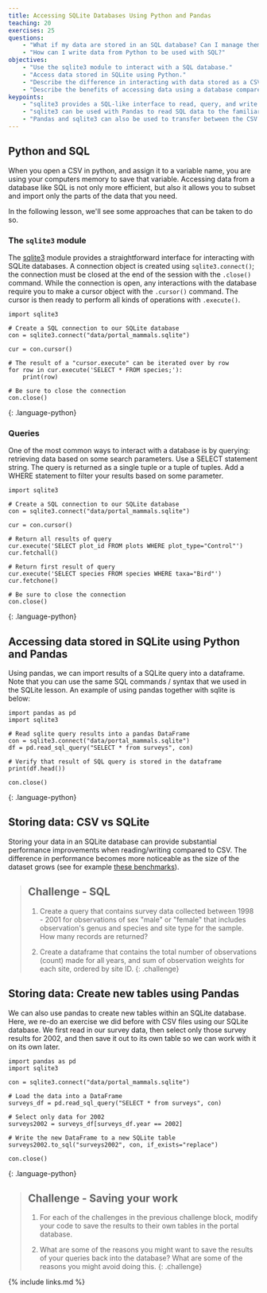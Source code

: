 ```yaml
---
title: Accessing SQLite Databases Using Python and Pandas
teaching: 20
exercises: 25
questions:
    - "What if my data are stored in an SQL database? Can I manage them with Python?"
    - "How can I write data from Python to be used with SQL?"
objectives:
    - "Use the sqlite3 module to interact with a SQL database."
    - "Access data stored in SQLite using Python."
    - "Describe the difference in interacting with data stored as a CSV file versus in SQLite."
    - "Describe the benefits of accessing data using a database compared to a CSV file."
keypoints:
    - "sqlite3 provides a SQL-like interface to read, query, and write SQL databases from Python."
    - "sqlite3 can be used with Pandas to read SQL data to the familiar Pandas DataFrame."
    - "Pandas and sqlite3 can also be used to transfer between the CSV and SQL formats."
---
```


## Python and SQL

When you open a CSV in python, and assign it to a variable name, you are using
your computers memory to save that variable. Accessing data from a database like
SQL is not only more efficient, but also it allows you to subset and import only
the parts of the data that you need.

In the following lesson, we'll see some approaches that can be taken to do so.

### The `sqlite3` module

The [sqlite3] module provides a straightforward interface for interacting with
SQLite databases. A connection object is created using `sqlite3.connect()`; the
connection must be closed at the end of the session with the `.close()` command.
While the connection is open, any interactions with the database require you to
make a cursor object with the `.cursor()` command. The cursor is then ready to
perform all kinds of operations with `.execute()`.

[sqlite3]: https://docs.python.org/3/library/sqlite3.html

~~~
import sqlite3

# Create a SQL connection to our SQLite database
con = sqlite3.connect("data/portal_mammals.sqlite")

cur = con.cursor()

# The result of a "cursor.execute" can be iterated over by row
for row in cur.execute('SELECT * FROM species;'):
    print(row)

# Be sure to close the connection
con.close()
~~~
{: .language-python}

### Queries

One of the most common ways to interact with a database is by querying:
retrieving data based on some search parameters. Use a SELECT statement string.
The query is returned as a single tuple or a tuple of tuples. Add a WHERE
statement to filter your results based on some parameter.

~~~
import sqlite3

# Create a SQL connection to our SQLite database
con = sqlite3.connect("data/portal_mammals.sqlite")

cur = con.cursor()

# Return all results of query
cur.execute('SELECT plot_id FROM plots WHERE plot_type="Control"')
cur.fetchall()

# Return first result of query
cur.execute('SELECT species FROM species WHERE taxa="Bird"')
cur.fetchone()

# Be sure to close the connection
con.close()
~~~
{: .language-python}

## Accessing data stored in SQLite using Python and Pandas

Using pandas, we can import results of a SQLite query into a dataframe. Note
that you can use the same SQL commands / syntax that we used in the SQLite
lesson. An example of using pandas together with sqlite is below:

~~~
import pandas as pd
import sqlite3

# Read sqlite query results into a pandas DataFrame
con = sqlite3.connect("data/portal_mammals.sqlite")
df = pd.read_sql_query("SELECT * from surveys", con)

# Verify that result of SQL query is stored in the dataframe
print(df.head())

con.close()
~~~
{: .language-python}

## Storing data: CSV vs SQLite

Storing your data in an SQLite database can provide substantial performance
improvements when reading/writing compared to CSV. The difference in performance
becomes more noticeable as the size of the dataset grows (see for example [these
benchmarks]).

[these benchmarks]: http://sebastianraschka.com/Articles/2013_sqlite_database.html#results-and-conclusions


> ## Challenge - SQL
>
> 1. Create a query that contains survey data collected between 1998 - 2001 for
>   observations of sex "male" or "female" that includes observation's genus and
>   species and site type for the sample. How many records are returned?
>
> 2. Create a dataframe that contains the total number of observations (count)
>   made for all years, and sum of observation weights for each site, ordered by
>   site ID.
{: .challenge}

## Storing data: Create new tables using Pandas

We can also use pandas to create new tables within an SQLite database. Here, we re-do an
exercise we did before with CSV files using our SQLite database. We first read in our survey data,
then select only those survey results for 2002, and then save it out to its own table so we can work
with it on its own later.

~~~
import pandas as pd
import sqlite3

con = sqlite3.connect("data/portal_mammals.sqlite")

# Load the data into a DataFrame
surveys_df = pd.read_sql_query("SELECT * from surveys", con)

# Select only data for 2002
surveys2002 = surveys_df[surveys_df.year == 2002]

# Write the new DataFrame to a new SQLite table
surveys2002.to_sql("surveys2002", con, if_exists="replace")

con.close()
~~~
{: .language-python}

> ## Challenge - Saving your work
>
> 1. For each of the challenges in the previous challenge block, modify your code to save the
>   results to their own tables in the portal database.
>
> 2. What are some of the reasons you might want to save the results of your queries back into the
>   database? What are some of the reasons you might avoid doing this.
{: .challenge}

{% include links.md %}

